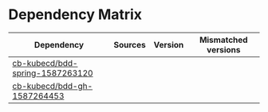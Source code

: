 # Dependency Matrix

Dependency | Sources | Version | Mismatched versions
---------- | ------- | ------- | -------------------
[cb-kubecd/bdd-spring-1587263120](https://github.com/cb-kubecd/bdd-spring-1587263120.git) |  | []() | 
[cb-kubecd/bdd-gh-1587264453](https://github.com/cb-kubecd/bdd-gh-1587264453.git) |  | []() | 
